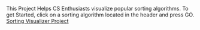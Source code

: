 This Project Helps CS Enthusiasts visualize popular sorting
              algorithms. To get Started, click on a sorting algorithm located
              in the header and press GO.
<a href="https://luisalfonsopreciado.github.io/Sorting-Visualizer">Sorting Visualizer Project</a>


